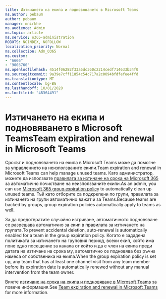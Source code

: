 ```yaml
---
title: Изтичането на екипа и подновяването в Microsoft Teams
ms.author: pebaum
author: pebaum
manager: mnirkhe
ms.audience: Admin
ms.topic: article
ms.service: o365-administration
ROBOTS: NOINDEX, NOFOLLOW
localization_priority: Normal
ms.collection: Adm_O365
ms.custom:
- "6666"
- "9003760"
ms.openlocfilehash: 4514f06282f33a5dc360c2214cedf714633b34f0
ms.sourcegitcommit: 9a39e7cff11854c54c717a2c0094bfdfefee4ffd
ms.translationtype: MT
ms.contentlocale: bg-BG
ms.lasthandoff: 10/01/2020
ms.locfileid: "48364491"
---
```

# <a name="team-expiration-and-renewal-in-microsoft-teams"></a><span data-ttu-id="782b7-102">Изтичането на екипа и подновяването в Microsoft Teams</span><span class="sxs-lookup"><span data-stu-id="782b7-102">Team expiration and renewal in Microsoft Teams</span></span>

<span data-ttu-id="782b7-103">Срокът и подновяването на екипа в Microsoft Teams може да помогне за управлението на неизползваните екипи.</span><span class="sxs-lookup"><span data-stu-id="782b7-103">Team expiration and renewal in Microsoft Teams can help manage unused teams.</span></span> <span data-ttu-id="782b7-104">Като администратор, можете да използвате  [правилата за изтичане на срока на Microsoft 365](https://docs.microsoft.com/microsoft-365/admin/create-groups/office-365-groups-expiration-policy)  за автоматично почистване на неизползваните екипи.</span><span class="sxs-lookup"><span data-stu-id="782b7-104">As an admin, you can use  [Microsoft 365 group expiration policy](https://docs.microsoft.com/microsoft-365/admin/create-groups/office-365-groups-expiration-policy)  to automatically clean up unused teams.</span></span> <span data-ttu-id="782b7-105">Тъй като отборите са подкрепени по групи, правилата за изтичането на групи автоматично важат и за Teams.</span><span class="sxs-lookup"><span data-stu-id="782b7-105">Because teams are backed by groups, group expiration policies automatically apply to teams as well.</span></span>

<span data-ttu-id="782b7-106">За да предотвратите случайно изтриване, автоматичното подновяване се разрешава автоматично за екип в правилата за изтичането на групата.</span><span class="sxs-lookup"><span data-stu-id="782b7-106">To prevent accidental deletion, auto-renewal is automatically enabled for a team in the group expiration policy.</span></span> <span data-ttu-id="782b7-107">Когато е зададена политиката за изтичането на груповия период, всеки екип, който има поне едно посещение за канала от който и да е член на екипа преди датата на изтичане на срока му, автоматично се подновява без ръчна намеса от собственика на екипа.</span><span class="sxs-lookup"><span data-stu-id="782b7-107">When the group expiration policy is set up, any team that has at least one channel visit from any team member before its expiration date is automatically renewed without any manual intervention from the team owner.</span></span>  

<span data-ttu-id="782b7-108">Вижте  [изтичане на срока на екипа и подновяване в Microsoft Teams](https://docs.microsoft.com/microsoftteams/team-expiration-renewal)  за повече информация.</span><span class="sxs-lookup"><span data-stu-id="782b7-108">See  [Team expiration and renewal in Microsoft Teams](https://docs.microsoft.com/microsoftteams/team-expiration-renewal)  for more information.</span></span>
